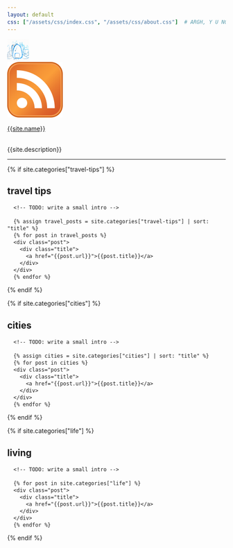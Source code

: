 ```yaml
---
layout: default
css: ["/assets/css/index.css", "/assets/css/about.css"]  # ARGH, Y U NO OVERRIDE THIS IN CHILD TEMPLATE?
---
```


<div class="header">
  <img class="logo" src="/assets/images/logo.png" width="50px" />

  <div class="icons">
    <a class="icon feed" href="/atom.xml">
      <img src="/assets/images/feed.png">
    </a>
  </div>

  <a class="title link" href="/">{{site.name}}</a>

  <br />

  <div class="subtitle">
    {{site.description}}
  </div>
</div>

<hr class="divider" />

<div class="content">
  <!-- TODO: use tabs for these 3 sections -->

  {% if site.categories["travel-tips"] %}
  <div>
      <h2>travel tips</h2>

      <!-- TODO: write a small intro -->

      {% assign travel_posts = site.categories["travel-tips"] | sort: "title" %}
      {% for post in travel_posts %}
      <div class="post">
        <div class="title">
          <a href="{{post.url}}">{{post.title}}</a>
        </div>
      </div>
      {% endfor %}
  </div>
  {% endif %}

  {% if site.categories["cities"] %}
  <div>
      <h2>cities</h2>

      <!-- TODO: write a small intro -->

      {% assign cities = site.categories["cities"] | sort: "title" %}
      {% for post in cities %}
      <div class="post">
        <div class="title">
          <a href="{{post.url}}">{{post.title}}</a>
        </div>
      </div>
      {% endfor %}
  </div>
  {% endif %}

  {% if site.categories["life"] %}
  <div>
      <h2>living</h2>

      <!-- TODO: write a small intro -->

      {% for post in site.categories["life"] %}
      <div class="post">
        <div class="title">
          <a href="{{post.url}}">{{post.title}}</a>
        </div>
      </div>
      {% endfor %}
  </div>
  {% endif %}
</div>
